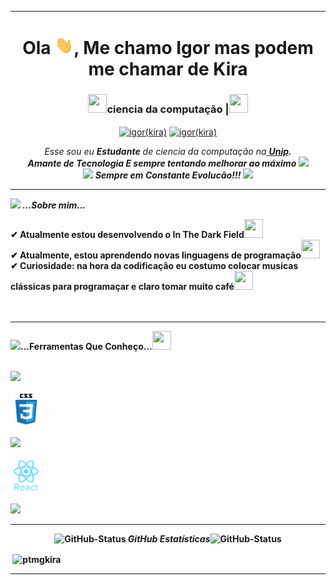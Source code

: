 <hr>
<h1 align="center">Ola <img src="https://raw.githubusercontent.com/ABSphreak/ABSphreak/master/gifs/Hi.gif" width="30px">, Me chamo Igor mas podem me chamar de Kira</h1>
<h3 align="center"><img src="https://cultofthepartyparrot.com/parrots/hd/scienceparrot.gif" width="30" height="30"/>ciencia da computação |<img src="https://cultofthepartyparrot.com/parrots/hd/scienceparrot.gif" width="30" height="30"/></h3>
<p align="center">
<a href="https://www.linkedin.com/in/igor-henrique-alves-755847203/" target="blank"><img align="center" src="https://cdn.jsdelivr.net/npm/simple-icons@3.0.1/icons/linkedin.svg" alt="igor(kira)" height="30" width="40" /></a>
<a href="https://www.facebook.com/igorhenrique.alves.1/" target="blank"><img align="center" src="https://cdn.jsdelivr.net/npm/simple-icons@3.0.1/icons/facebook.svg" alt="igor(kira)" height="30" width="40" /></a>
</p>
</p>



<p align="center">
  <em>
    Esse sou eu <b>Estudante</b> de ciencia da computação na<a href="https://www.unip.br"> <b>Unip</a>. <br>
   Amante de Tecnologia <b>E sempre tentando melhorar ao máximo</b> <img src="https://cultofthepartyparrot.com/parrots/hd/mustacheparrot.gif" width="30px">
  </em> 
  <br>
  <img src="https://media.giphy.com/media/VgCDAzcKvsR6OM0uWg/giphy.gif" width="50" /> <b><i>Sempre em Constante Evolucão!!!</i></b> <img src="https://media.giphy.com/media/7j2hfyeVcDtf2/giphy.gif" width="50" />
</p>

 <hr>

<img src="https://media.giphy.com/media/ObNTw8Uzwy6KQ/giphy.gif" width="30px">&nbsp;***...Sobre mim...***

✔ Atualmente estou desenvolvendo o In The Dark Field<img src="https://cultofthepartyparrot.com/parrots/hd/scienceparrot.gif" width="30" height="30"/><br>
✔ Atualmente, estou aprendendo novas linguagens de programação<img src="https://cultofthepartyparrot.com/parrots/hd/illuminatiparrot.gif" width="30" height="30"/><br>
✔ Curiosidade: na hora da codificação eu costumo colocar musicas clássicas para programaçar e claro tomar muito café<img src="https://cultofthepartyparrot.com/parrots/hd/mustacheparrot.gif" width="30" height="30"/><br> <br><br>
 
 <hr>

<img src="https://media.giphy.com/media/ObNTw8Uzwy6KQ/giphy.gif" width="30px">...Ferramentas Que Conheço...<img src="https://cultofthepartyparrot.com/parrots/hd/illuminatiparrot.gif" width="30" height="30"/><br>
  
<p align="left">
  
  <code> <img height="50" src="https://camo.githubusercontent.com/ec80da59f546258247dbbd4d13471b53038d086b333d7f3bfeb8501d72148a70/68747470733a2f2f63646e2e6a7364656c6976722e6e65742f6e706d2f4070726f6772616d6d696e672d6c616e6775616765732d6c6f676f732f68746d6c40302e302e312f68746d6c5f323536783235362e706e67"> </code>
  <code> <img height="50" src="https://raw.githubusercontent.com/devicons/devicon/master/icons/css3/css3-original-wordmark.svg"> </code>
  <code> <img height="50" src="https://raw.githubusercontent.com/abranhe/programming-languages-logos/master/src/javascript/javascript.png"> </code>
  <code> <img height="50" src="https://raw.githubusercontent.com/devicons/devicon/master/icons/react/react-original-wordmark.svg"> </code>
 <code> <img height="50" src="https://raw.githubusercontent.com/abranhe/programming-languages-logos/master/src/lua/lua.png"> </code>
  <hr>
  <p align="center">
 <img src="https://media.giphy.com/media/8UHRm5oY4k4FDxq5QG/giphy.gif" width="30px" alt="GitHub-Status"/>&nbsp;<i><b>GitHub Estatísticas</b></i><img src="https://media.giphy.com/media/8UHRm5oY4k4FDxq5QG/giphy.gif" width="30px" alt="GitHub-Status"/></p>

<p>&nbsp;<img align="center" src="https://github-readme-stats.vercel.app/api?username=ptmgkira&show_icons=true&locale=en" alt="ptmgkira" width="410" /></p>
<hr>
